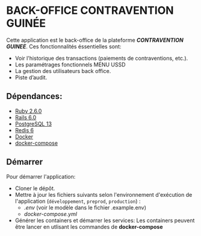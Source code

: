 # BACK-OFFICE CONTRAVENTION GUINÉE
Cette application est le back-office de la plateforme **_CONTRAVENTION GUINEE_**.
Ces fonctionnalités éssentielles sont:

* Voir l'historique des transactions (paiements de contraventions, etc.).
* Les paramétrages fonctionnels MENU USSD
* La gestion des utilisateurs back office.
* Piste d’audit.

## Dépendances:
- [Ruby 2.6.0](https://www.ruby-lang.org/en/)
- [Rails 6.0](https://rubyonrails.org/)
- [PostgreSQL 13](https://www.postgresql.org/)
- [Redis 6](https://redis.io/)
- [Docker](https://www.docker.com/)
- [docker-compose](https://docs.docker.com/compose/)

## Démarrer
Pour démarrer l'application:
- Cloner le dépôt.
- Mettre à jour les fichiers suivants selon l'environnement d'exécution de l'application (`développement`, `preprod`, `production`) :
	- *.env* (voir le modèle dans le fichier .example.env)
	- *docker-compose.yml*
- Générer les containers et démarrer les services:
	Les containers peuvent être lancer en utlisant les commandes de **docker-compose**